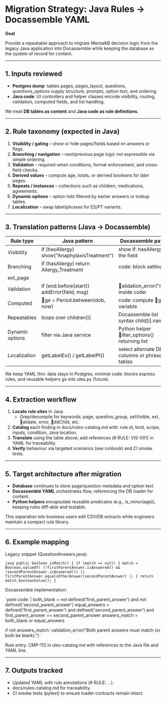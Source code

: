 ﻿# Migration Strategy: Java Rules → Docassemble YAML

**Goal**

Provide a repeatable approach to migrate MentalkB decision logic from the legacy Java application into Docassemble while keeping the database as the system of record for content.

---

## 1. Inputs reviewed

- **Postgres dump**: tables pages, pages_layout, questions, questions_options supply structure, prompts, option text, and ordering.
- **Java code**: UI controllers and helper classes encode visibility, routing, validation, computed fields, and list handling.

We treat **DB tables as content** and **Java code as rule definitions**.

---

## 2. Rule taxonomy (expected in Java)

1. **Visibility / gating** – show or hide pages/fields based on answers or flags.
2. **Branching / navigation** – next/previous page logic not expressible via simple ordering.
3. **Validation** – required-when conditions, format enforcement, and cross-field checks.
4. **Derived values** – compute age, totals, or derived booleans for later pages.
5. **Repeats / instances** – collections such as children, medications, agreements.
6. **Dynamic options** – option lists filtered by earlier answers or lookup tables.
7. **Localization** – swap label/phrases for ES/PT variants.

---

## 3. Translation patterns (Java → Docassemble)

| Rule type        | Java pattern                                      | Docassemble pattern |
|------------------|----------------------------------------------------|---------------------|
| Visibility       | if (hasAllergy) show("AnaphylaxisTreatment")    | show if: hasAllergy on the field |
| Branching        | if (hasAllergy) return Allergy_Treatment         | code: block setting 
ext_page |
| Validation       | if (end.before(start)) addError(field, msg)      | alidation_error("msg") inside code: |
| Computed         | ge = Period.between(dob, now)                   | code: compute ge variable |
| Repeatables      | loops over children[i]                           | Docassemble list syntax child[i].name |
| Dynamic options  | filter via Java service                            | Python helper ilter_options() returning list |
| Localization     | getLabelEs() / getLabelPt()                    | select alternate DB columns or phrase tables |

We keep YAML thin: data stays in Postgres, minimal code: blocks express rules, and reusable helpers go into ules.py (future).

---

## 4. Extraction workflow

1. **Locate rule sites** in Java
   - Grep/decompile for keywords: page, question_group, setVisible, 
ext, alidate, error, ddChild, etc.
2. **Catalog** each finding in docs/rules-catalog.md with: rule id, kind, scope, inputs, condition, Java location.
3. **Translate** using the table above; add references (# RULE: VIS-001) in YAML for traceability.
4. **Verify** behaviour via targeted scenarios (see runbook) and CI smoke tests.

---

## 5. Target architecture after migration

- **Database** continues to store page/question metadata and option text.
- **Docassemble YAML** orchestrates flow, referencing the DB loader for content.
- **Python helpers** encapsulate reusable predicates (e.g., is_minor(age)), keeping rules diff-able and testable.

This separation lets business users edit CSV/DB extracts while engineers maintain a compact rule library.

---

## 6. Example mapping

Legacy snippet (QuestionAnswers.java):

`java
public boolean isMatch() {
    if (match == null) {
        match = Boolean.valueOf(
            (!firstParentAnswer.isAnswered() && !secondParentAnswer.isAnswered())
            || firstParentAnswer.equalsOtherAnswer(secondParentAnswer)
        );
    }
    return match.booleanValue();
}
`

Docassemble implementation:

`yaml
code: |
  both_blank = not defined('first_parent_answer') and not defined('second_parent_answer')
  equal_answers = defined('first_parent_answer') and defined('second_parent_answer') and first_parent_answer == second_parent_answer
  answers_match = both_blank or equal_answers

  if not answers_match:
      validation_error("Both parent answers must match (or both be blank).")
`

Rule entry: CMP-112 in ules-catalog.md with references to the Java file and YAML line.

---

## 7. Outputs tracked

- Updated YAML with rule annotations (# RULE: …).
- docs/rules-catalog.md for traceability.
- CI smoke tests (pytest) to ensure loader contracts remain intact.
